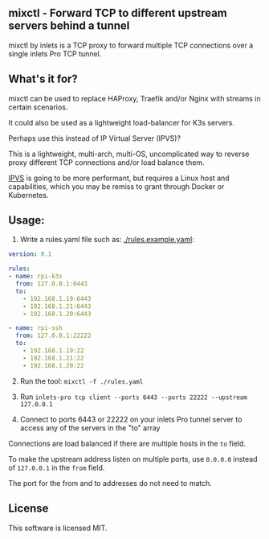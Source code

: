 ## mixctl - Forward TCP to different upstream servers behind a tunnel

mixctl by inlets is a TCP proxy to forward multiple TCP connections over a single inlets Pro TCP tunnel.

## What's it for?

mixctl can be used to replace HAProxy, Traefik and/or Nginx with streams in certain scenarios.

It could also be used as a lightweight load-balancer for K3s servers.

Perhaps use this instead of IP Virtual Server (IPVS)?

This is a lightweight, multi-arch, multi-OS, uncomplicated way to reverse proxy different TCP connections and/or load balance them.

[IPVS](https://debugged.it/blog/ipvs-the-linux-load-balancer/) is going to be more performant, but requires a Linux host and capabilities, which you may be remiss to grant through Docker or Kubernetes.

## Usage:

1) Write a rules.yaml file such as: [./rules.example.yaml](./rules/example.yaml):

```yaml
version: 0.1

rules:
- name: rpi-k3s
  from: 127.0.0.1:6443
  to:
    - 192.168.1.19:6443
    - 192.168.1.21:6443
    - 192.168.1.20:6443

- name: rpi-ssh
  from: 127.0.0.1:22222
  to:
    - 192.168.1.19:22
    - 192.168.1.21:22
    - 192.168.1.20:22
```

2) Run the tool: `mixctl -f ./rules.yaml`

3) Run `inlets-pro tcp client --ports 6443 --ports 22222 --upstream 127.0.0.1`

4) Connect to ports 6443 or 22222 on your inlets Pro tunnel server to access any of the servers in the "to" array

Connections are load balanced if there are multiple hosts in the `to` field.

To make the upstream address listen on multiple ports, use `0.0.0.0` instead of `127.0.0.1` in the `from` field.

The port for the from and to addresses do not need to match.

## License

This software is licensed MIT.
